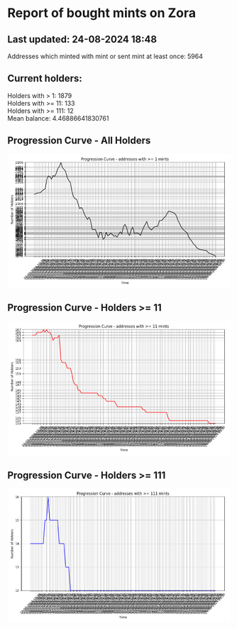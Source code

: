 # Report of bought mints on Zora
## Last updated: 24-08-2024 18:48
Addresses which minted with mint or sent mint at least once: 5964

## Current holders:
Holders with > 1: 1879  
Holders with >= 11: 133  
Holders with >= 111: 12  
Mean balance: 4.46886641830761  

## Progression Curve - All Holders
![addresses with >= 1 mint](progression_curve_all.png)
## Progression Curve - Holders >= 11
![addresses with >= 11 mints](progression_curve_gt_11.png)
## Progression Curve - Holders >= 111
![addresses with >= 111 mints](progression_curve_gt_111.png)
